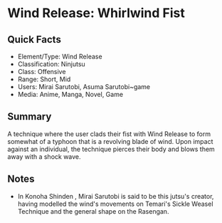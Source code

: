 # Wind Release: Whirlwind Fist

## Quick Facts
- Element/Type: Wind Release
- Classification: Ninjutsu
- Class: Offensive
- Range: Short, Mid
- Users: Mirai Sarutobi, Asuma Sarutobi~game
- Media: Anime, Manga, Novel, Game

## Summary
A technique where the user clads their fist with Wind Release to form somewhat of a typhoon that is a revolving blade of wind. Upon impact against an individual, the technique pierces their body and blows them away with a shock wave.

## Notes
- In Konoha Shinden , Mirai Sarutobi is said to be this jutsu's creator, having modelled the wind's movements on Temari's Sickle Weasel Technique and the general shape on the Rasengan.
